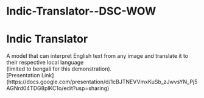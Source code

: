 # Indic-Translator--DSC-WOW

<h1>Indic Translator</h1>
A model that can interpret English text from any image and translate it to their respective local language
<br>
(limited to bengali for this demonstration).

<br>
[Presentation Link](https://docs.google.com/presentation/d/1cBJTNEVVmxKuSb_zJwvsYN_Pj5AGNrd04TDG8plKC1o/edit?usp=sharing)


